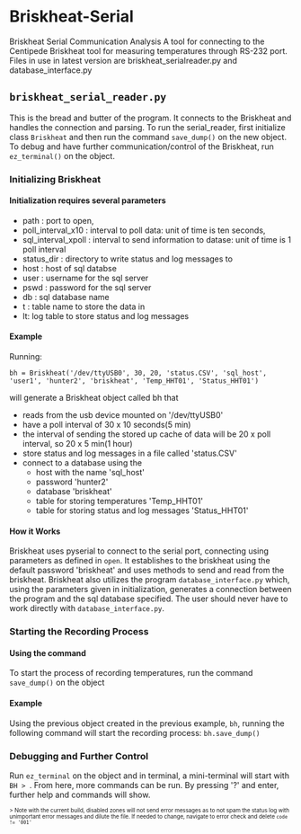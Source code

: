# Briskheat-Serial
Briskheat Serial Communication Analysis
A tool for connecting to the Centipede Briskheat tool for measuring temperatures through RS-232 port. 
Files in use in latest version are briskheat_serialreader.py and database_interface.py

## ```briskheat_serial_reader.py```
This is the bread and butter of the program. It connects to the Briskheat and handles the connection and parsing.
To run the serial_reader, first initialize class ```Briskheat``` and then run the command ```save_dump()``` on the new object.
To debug and have further communication/control of the Briskheat, run ```ez_terminal()``` on the object.

### Initializing Briskheat
#### Initialization requires several parameters
- path : port to open,
- poll_interval_x10 : interval to poll data: unit of time is ten seconds,
- sql_interval_xpoll : interval to send information to datase: unit of time is 1 poll interval
- status_dir : directory to write status and log messages to
- host : host of sql databse
- user : username for the sql server
- pswd : password for the sql server
- db : sql database name
- t : table name to store the data in
- lt: log table to store status and log messages
#### Example
Running: 
```
bh = Briskheat('/dev/ttyUSB0', 30, 20, 'status.CSV', 'sql_host', 'user1', 'hunter2', 'briskheat', 'Temp_HHT01', 'Status_HHT01')
```
will generate a Briskheat object called bh that 
- reads from the usb device mounted on '/dev/ttyUSB0'
- have a poll interval of 30 x 10 seconds(5 min)
- the interval of sending the stored up cache of data will be 20 x poll interval, so 20 x 5 min(1 hour)
- store status and log messages in a file called 'status.CSV'
- connect to a database using the
  - host with the name 'sql_host'
  - password 'hunter2'
  - database 'briskheat'
  - table for storing temperatures 'Temp_HHT01'
  - table for storing status and log messages 'Status_HHT01'
#### How it Works
Briskheat uses pyserial to connect to the serial port, connecting using parameters as defined in ```open```. It establishes to the briskheat using the default password 'briskheat' and uses methods to send and read from the briskheat.
Briskheat also utilizes the program ```database_interface.py``` which, using the parameters given in initialization, generates a connection between the program and the sql database specified. The user should never have to work directly with ```database_interface.py```.
  
### Starting the Recording Process
#### Using the command
To start the process of recording temperatures, run the command ```save_dump()``` on the object
#### Example
Using the previous object created in the previous example, ```bh```, running the following command will start the recording process:
```bh.save_dump()```

### Debugging and Further Control
Run ```ez_terminal``` on the object and in terminal, a mini-terminal will start with ```BH > ```. From here, more commands can be run. By pressing '?' and enter, further help and commands will show.

<sub><sup>> Note with the current build, disabled zones will not send error messages as to not spam the status log with unimportant error messages and dilute the file. If needed to change, navigate to error check and delete ```code != '001'```</sup></sub>
